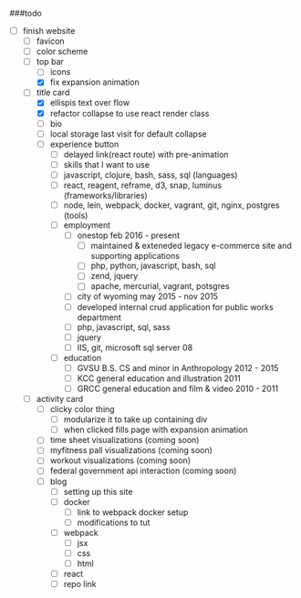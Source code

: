 ###todo 
- [ ] finish website
  - [ ] favicon
  - [ ] color scheme
  - [ ] top bar
    - [ ] icons
    - [x] fix expansion animation
  - [ ] title card
    - [x] ellispis text over flow
    - [x] refactor collapse to use react render class
    - [ ] bio
    - [ ] local storage last visit for default collapse
    - [ ] experience button
      - [ ] delayed link(react route) with pre-animation
      - [ ] skills that I want to use
       - [ ] javascript, clojure, bash, sass, sql (languages)
       - [ ] react, reagent, reframe, d3, snap, luminus (frameworks/libraries)
       - [ ] node, lein, webpack, docker, vagrant, git, nginx, postgres (tools)
      - [ ] employment
        - [ ] onestop feb 2016 - present
          - [ ] maintained & exteneded legacy e-commerce site and supporting applications
          - [ ] php, python, javascript, bash, sql
          - [ ] zend, jquery
          - [ ] apache, mercurial, vagrant, potsgres
        - [ ] city of wyoming may 2015 - nov 2015
         - [ ] developed internal crud application for public works department
         - [ ] php, javascript, sql, sass
         - [ ] jquery
         - [ ] IIS, git, microsoft sql server 08
      - [ ] education
        - [ ] GVSU B.S. CS and minor in Anthropology 2012 - 2015
        - [ ] KCC general education and illustration 2011
        - [ ] GRCC general education and film & video 2010 - 2011
  - [ ] activity card
    - [ ] clicky color thing
      - [ ] modularize it to take up containing div
      - [ ] when clicked fills page with expansion animation
    - [ ] time sheet visualizations (coming soon)
    - [ ] myfitness pall visualizations (coming soon)
    - [ ] workout visualizations (coming soon)
    - [ ] federal government api interaction (coming soon)
    - [ ] blog
      - [ ] setting up this site
      - [ ] docker
        - [ ] link to webpack docker setup
        - [ ] modifications to tut
      - [ ] webpack
        - [ ] jsx
        - [ ] css
        - [ ] html
      - [ ] react
      - [ ] repo link
